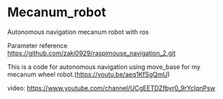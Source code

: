 # Mecanum_robot
Autonomous navigation mecanum robot with ros

Parameter reference
https://github.com/zaki0929/raspimouse_navigation_2.git

This is a code for autonomous navigation using move_base for my mecanum wheel robot.(https://youtu.be/aeq1KfSgQmU)

video:
https://www.youtube.com/channel/UCgEETDZfbyr0_9rYclqnPsw
